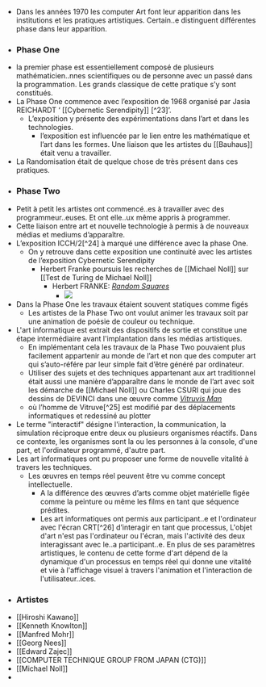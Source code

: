 - Dans les années 1970 les computer Art font leur apparition dans les institutions et les pratiques artistiques. Certain..e distinguent différentes phase dans leur apparition.
- ### Phase One
- la premier phase est essentiellement composé de plusieurs mathématicien..nnes scientifiques ou de personne avec un passé dans la programmation. Les grands classique de cette pratique s’y sont constitués.
- La Phase One commence avec l’exposition de 1968 organisé par Jasia REICHARDT ‘ [[Cybernetic Serendipity]] [^23]’.
	- L’exposition y présente des expérimentations dans l’art et dans les technologies.
		- l’exposition est influencée par le lien entre les mathématique et l’art dans les formes. Une liaison que les artistes du [[Bauhaus]] était venu a travailler.
- La Randomisation était de quelque chose de très présent dans ces pratiques.
- ### Phase Two
- Petit à petit les artistes ont commencé..es à travailler avec des programmeur..euses. Et ont elle..ux même appris à programmer.
- Cette liaison entre art et nouvelle technologie à permis à de nouveaux médias et mediums d’apparaître.
- L’exposition ICCH/2[^24] à marqué une différence avec la phase One.
	- On  y retrouve dans cette exposition une continuité avec les artistes de l’exposition Cybernetic Serendipity
		- Herbert Franke poursuis les recherches de [[Michael Noll]] sur [[Test de Turing de Michael Noll]]
			- Herbert FRANKE: [*Random Squares*](http://dada.compart-bremen.de/item/artwork/1265)
				- ![](http://dada.compart-bremen.de/imageUploads/medium/ransqur_franke.jpg)
- Dans la Phase One les travaux étaient souvent statiques comme figés
	- Les artistes de la Phase Two ont voulut animer les travaux soit par une animation de poésie de couleur ou technique.
- L'art informatique est extrait des dispositifs de sortie et constitue une étape intermédiaire avant l'implantation dans les médias artistiques.
	- En implémentant cela les travaux de la Phase Two pouvaient plus facilement appartenir au monde de l’art et non que des computer art qui s’auto-référe par leur simple fait d’être généré par ordinateur.
	- Utiliser des sujets et des techniques appartenant aux art traditionnel était aussi une manière d’apparaître dans le monde de l’art avec soit les démarche de [[Michael Noll]] ou Charles CSURI qui joue des dessins de DEVINCI dans une œuvre comme [*Vitruvis Man*](https://csuriproject.osu.edu/Detail/objects/550)
	- où l’homme de Vitruve[^25] est modifié par des déplacements informatiques et redessiné au plotter
- Le terme "interactif" désigne l'interaction, la communication, la simulation réciproque entre deux ou plusieurs organismes réactifs. Dans ce contexte, les organismes sont la ou les personnes à la console, d'une part, et l'ordinateur programmé, d'autre part.
- Les art informatiques ont pu proposer une forme de nouvelle vitalité à travers les techniques.
	- Les œuvres en temps réel peuvent être vu comme concept intellectuelle.
		- A la différence des œuvres d’arts comme objet matérielle figée comme la peinture ou même les films en tant que séquence prédites.
		- Les art informatiques ont permis aux participant..e et l'ordinateur avec l'écran CRT[^26] d’interagir en tant que processus, L'objet d'art n'est pas l'ordinateur ou l'écran, mais l'activité des deux interagissant avec le..a participant..e. En plus de ses paramètres artistiques, le contenu de cette forme d'art dépend de la dynamique d'un processus en temps réel qui donne une vitalité et vie à l'affichage visuel à travers l'animation et l'interaction de l'utilisateur..ices.
- ### Artistes
- [[Hiroshi Kawano]]
- [[Kenneth Knowlton]]
- [[Manfred Mohr]]
- [[Georg Nees]]
- [[Edward Zajec]]
- [[COMPUTER TECHNIQUE GROUP FROM JAPAN (CTG)]]
- [[Michael Noll]]
-